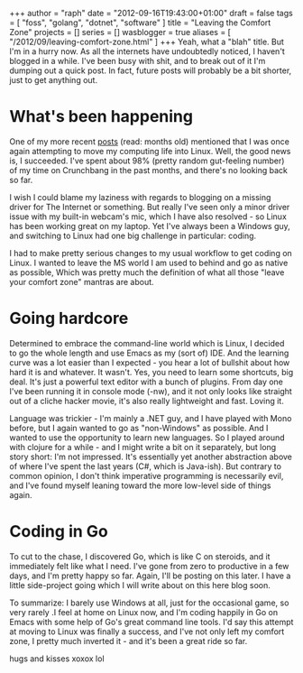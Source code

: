 +++
author = "raph"
date = "2012-09-16T19:43:00+01:00"
draft = false
tags = [ "foss", "golang", "dotnet", "software" ]
title = "Leaving the Comfort Zone"
projects = []
series = []
wasblogger = true
aliases = [ "/2012/09/leaving-comfort-zone.html" ]
+++
Yeah, what a "blah" title. But I'm in a hurry now. As all the internets have undoubtedly noticed, I haven't blogged in a while. I've been busy with shit, and to break out of it I'm dumping out a quick post. In fact, future posts will probably be a bit shorter, just to get anything out.

# What's been happening
One of my more recent [posts](http://www.galaktor.net/2012/02/yet-another-attempt-at-levelling-up-my.html) (read: months old) mentioned that I was once again attempting to move my computing life into Linux. Well, the good news is, I succeeded. I've spent about 98% (pretty random gut-feeling number) of my time on Crunchbang in the past months, and there's no looking back so far.

I wish I could blame my laziness with regards to blogging on a missing driver for The Internet or something. But really I've seen only a minor driver issue with my built-in webcam's mic, which I have also resolved - so Linux has been working great on my laptop. Yet I've always been a Windows guy, and switching to Linux had one big challenge in particular: coding.

I had to make pretty serious changes to my usual workflow to get coding on Linux. I wanted to leave the MS world I am used to behind and go as native as possible, Which was pretty much the definition of what all those "leave your comfort zone" mantras are about.

# Going hardcore
Determined to embrace the command-line world which is Linux, I decided to go the whole length and use Emacs as my (sort of) IDE. And the learning curve was a lot easier than I expected - you hear a lot of bullshit about how hard it is and whatever. It wasn't. Yes, you need to learn some shortcuts, big deal. It's just a powerful text editor with a bunch of plugins. From day one I've been running it in console mode (-nw), and it not only looks like straight out of a cliche hacker movie, it's also really lightweight and fast. Loving it.

Language was trickier - I'm mainly a .NET guy, and I have played with Mono before, but I again wanted to go as "non-Windows" as possible. And I wanted to use the opportunity to learn new languages. So I played around with clojure for a while - and I might write a bit on it separately, but long story short: I'm not impressed. It's essentially yet another abstraction above of where I've spent the last years (C#, which is Java-ish). But contrary to common opinion, I don't think imperative programming is necessarily evil, and I've found myself leaning toward the more low-level side of things again.

# Coding in Go
To cut to the chase, I discovered Go, which is like C on steroids, and it immediately felt like what I need. I've gone from zero to productive in a few days, and I'm pretty happy so far. Again, I'll be posting on this later. I have a little side-project going which I will write about on this here blog soon.

To summarize: I barely use Windows at all, just for the occasional game, so very rarely .I feel at home on Linux now, and I'm coding happily in Go on Emacs with some help of Go's great command line tools. I'd say this attempt at moving to Linux was finally a success, and I've not only left my comfort zone, I pretty much inverted it - and it's been a great ride so far.

hugs and kisses xoxox
lol
